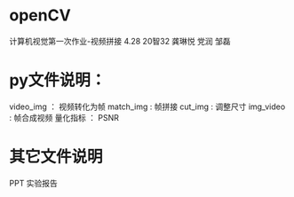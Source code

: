 # openCV
计算机视觉第一次作业-视频拼接  4.28
20智32 龚琳悦 党润 邹磊

# py文件说明：
video_img ： 视频转化为帧
match_img : 帧拼接
cut_img : 调整尺寸
img_video : 帧合成视频
量化指标 ： PSNR

# 其它文件说明
PPT
实验报告
